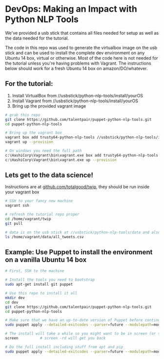 # DevOps: Making an Impact with Python NLP Tools

We've provided a usb stick that contains all files needed for setup as well as the data needed for the tutorial.

The code in this repo was used to generate the virtualbox image on the usb stick and can be used to install the complete dev environment
 on any Ubuntu 14 box, virtual or otherwise. Most of the code here is not needed for the tutorial unless you're having problems with Vagrant. 
 The instructions below should work for a fresh Ubuntu 14 box on amazon/DO/whatever.

## For the tutorial:

1. Install VirtualBox from //usbstick/python-nlp-tools/install/yourOS
1. Install Vagrant from //usbstick/python-nlp-tools/install/yourOS
1. Bring up the provided vagrant image


```bash
# grab this repo
git clone https://github.com/talentpair/puppet-python-nlp-tools.git
cd puppet-python-nlp-tools

# Bring up the vagrant box
vagrant box add trusty64-python-nlp-tools //usbstick/python-nlp-tools/install/trusty64-python-nlp-tools.box
vagrant up --provision

# On windows you need the full path
c:\HashiCorp\Vagrant\bin\vagrant.exe box add trusty64-python-nlp-tools //usbstick/python-nlp-tools/install/trusty64-python-nlp-tools.box
c:\HashiCorp\Vagrant\bin\vagrant.exe up --provision
```

## Lets get to the data science!

Instructions are at [github.com/totalgood/twip](https://github.com/totalgood/twip/), they should be run inside your vagrant box 

```bash
# SSH to your fancy new machine
vagrant ssh

# refresh the tutorial repo proper
cd /home/vagrant/twip
git pull

# data is on the usb stick at //usbstick/python-nlp-tools/data and also baked into the vagrant box
ls /home/vagrant/data/all_tweets.csv
```


## Example: Use Puppet to install the environment on a vanilla Ubuntu 14 box

```bash
# First, SSH to the machine

# Install the tools you need to bootstrap
sudo apt-get install git puppet

# Use this repo to install it all
mkdir dev
cd dev
git clone https://github.com/talentpair/puppet-python-nlp-tools.git
cd puppet-python-nlp-tools

# Make sure that we have an up-to-date version of Puppet before continuing
sudo puppet apply --detailed-exitcodes --parser=future --modulepath=modules manifests/puppet.pp || test $? -eq 2

# The install will take a while so you might want to be in screen (or tmux if you like that sort of thing)
screen          # screen -rd will get you back

# Do the full install including stuff from apt and pip
sudo puppet apply --detailed-exitcodes --parser=future --modulepath=modules manifests/tutorial.pp || test $? -eq 2
```
